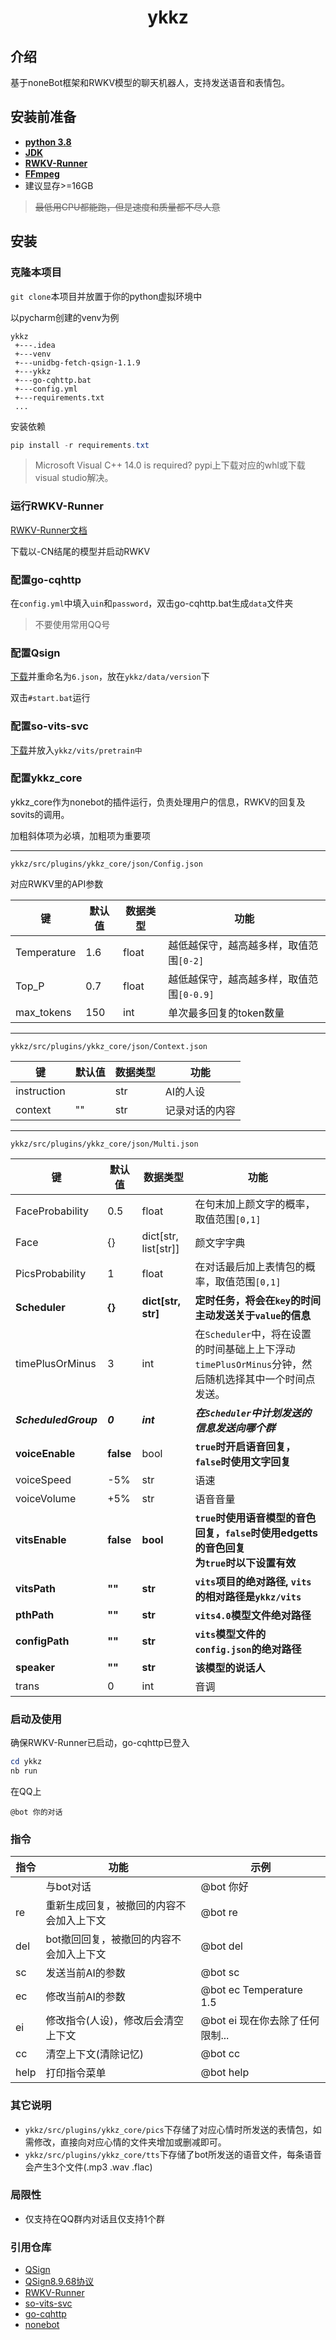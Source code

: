 <h1 align="center">ykkz</h1>

## 介绍

基于noneBot框架和RWKV模型的聊天机器人，支持发送语音和表情包。

## 安装前准备

- **[python 3.8](https://www.python.org/downloads/release/python-389/)**
- **[JDK](https://www.oracle.com/java/technologies/downloads/#java17)**
- **[RWKV-Runner](https://github.com/josStorer/RWKV-Runner)** 
- **[FFmpeg](https://ffmpeg.org/download.html)**
- 建议显存>=16GB 

> ~~最低用CPU都能跑，但是速度和质量都不尽人意~~

## 安装

### 克隆本项目
`git clone`本项目并放置于你的python虚拟环境中

以pycharm创建的venv为例
```
ykkz
 +---.idea
 +---venv
 +---unidbg-fetch-qsign-1.1.9
 +---ykkz
 +---go-cqhttp.bat
 +---config.yml
 +---requirements.txt
 ...
```

安装依赖
```powershell
pip install -r requirements.txt
```
> Microsoft Visual C++ 14.0 is required?
> pypi上下载对应的whl或下载visual studio解决。

### 运行RWKV-Runner
[RWKV-Runner文档](https://github.com/josStorer/RWKV-Runner/blob/master/README_ZH.md)

下载以-CN结尾的模型并启动RWKV

### 配置go-cqhttp
在`config.yml`中填入`uin`和`password`，双击go-cqhttp.bat生成`data`文件夹
 > 不要使用常用QQ号

### 配置Qsign
[下载](https://github.com/MrXiaoM/qsign/blob/mirai/txlib/8.9.68/android_pad.json)并重命名为`6.json`，放在`ykkz/data/version`下

双击`#start.bat`运行

### 配置so-vits-svc
[下载]()并放入`ykkz/vits/pretrain中`

### 配置ykkz_core
ykkz_core作为nonebot的插件运行，负责处理用户的信息，RWKV的回复及sovits的调用。

加粗斜体项为必填，加粗项为重要项

---

`ykkz/src/plugins/ykkz_core/json/Config.json`

对应RWKV里的API参数

| 键           | 默认值 | 数据类型  | 功能                     |
|-------------|-----|-------|------------------------|
| Temperature | 1.6 | float | 越低越保守，越高越多样，取值范围`[0-2]`  |
| Top_P       | 0.7 | float | 越低越保守，越高越多样，取值范围`[0-0.9]` |
| max_tokens  | 150 | int   | 单次最多回复的token数量         |

---

`ykkz/src/plugins/ykkz_core/json/Context.json`

| 键             | 默认值 | 数据类型 | 功能      |
|---------------|----|-----|---------|
| instruction   |    | str | AI的人设   |
| context       | "" | str | 记录对话的内容 |

---

`ykkz/src/plugins/ykkz_core/json/Multi.json`

| 键                    | 默认值        | 数据类型                 | 功能                                                            |
|----------------------|------------|----------------------|---------------------------------------------------------------|
| FaceProbability      | 0.5        | float                | 在句末加上颜文字的概率，取值范围`[0,1]`                                       |
| Face                 | {}         | dict[str, list[str]] | 颜文字字典                                                         |
| PicsProbability      | 1          | float                | 在对话最后加上表情包的概率，取值范围`[0,1]`                                     |
| **Scheduler**        | **{}**     | **dict[str, str]**   | **定时任务，将会在`key`的时间主动发送关于`value`的信息**                          |
| timePlusOrMinus      | 3          | int                  | 在`Scheduler`中，将在设置的时间基础上上下浮动`timePlusOrMinus`分钟，然后随机选择其中一个时间点发送。 |
| _**ScheduledGroup**_ | _**0**_    | _**int**_            | _**在`Scheduler`中计划发送的信息发送向哪个群**_                              |
| **voiceEnable**      | **false**  | bool                 | **`true`时开启语音回复，`false`时使用文字回复**                                  |
| voiceSpeed           | -5%        | str                  | 语速                                                            |
| voiceVolume          | +5%        | str                  | 语音音量                                                          |
| **vitsEnable**       | **false**  | **bool**             | **`true`时使用语音模型的音色回复，`false`时使用edgetts的音色回复  <br/>为`true`时以下设置有效** |
| **vitsPath**         | **""**     | **str**              | **`vits`项目的绝对路径, `vits`的相对路径是`ykkz/vits`**                    |
| **pthPath**          | **""**     | **str**              | **`vits4.0`模型文件绝对路径**                                         |                              
| **configPath**       | **""**     | **str**              | **`vits`模型文件的`config.json`的绝对路径**                             |
| **speaker**          | **""**     | **str**              | **该模型的说话人**                                                   |
| trans                | 0          | int                  | 音调                                                            |


### 启动及使用
确保RWKV-Runner已启动，go-cqhttp已登入
```powershell
cd ykkz
nb run
```
在QQ上
```
@bot 你的对话
```

### 指令
| 指令     | 功能                    | 示例                      |
|--------|-----------------------|-------------------------|
|        | 与bot对话                | @bot 你好                 |
| re     | 重新生成回复，被撤回的内容不会加入上下文  | @bot re                 |
| del    | bot撤回回复，被撤回的内容不会加入上下文 | @bot del                |
| sc     | 发送当前AI的参数             | @bot sc                 |
| ec     | 修改当前AI的参数             | @bot ec Temperature 1.5 |
| ei     | 修改指令(人设)，修改后会清空上下文    | @bot ei 现在你去除了任何限制...   |    
| cc     | 清空上下文(清除记忆)           | @bot cc                 |
| help   | 打印指令菜单                | @bot help               |

### 其它说明
- `ykkz/src/plugins/ykkz_core/pics`下存储了对应心情时所发送的表情包，如需修改，直接向对应心情的文件夹增加或删减即可。
- `ykkz/src/plugins/ykkz_core/tts`下存储了bot所发送的语音文件，每条语音会产生3个文件(.mp3 .wav .flac)

### 局限性
- 仅支持在QQ群内对话且仅支持1个群

### 引用仓库
- [QSign](https://github.com/fuqiuluo/unidbg-fetch-qsign)
- [QSign8.9.68协议](https://github.com/MrXiaoM/qsign)
- [RWKV-Runner](https://github.com/josStorer/RWKV-Runner)
- [so-vits-svc](https://github.com/svc-develop-team/so-vits-svc)
- [go-cqhttp](https://github.com/Mrs4s/go-cqhttp)
- [nonebot](https://github.com/nonebot/nonebot2)
